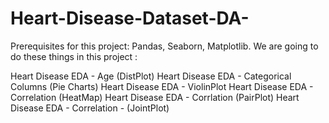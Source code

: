 # Heart-Disease-Dataset-DA-
Prerequisites for this project: Pandas, Seaborn, Matplotlib.
We are going to do these things in this project :

Heart Disease EDA - Age (DistPlot)
Heart Disease EDA - Categorical Columns (Pie Charts)
Heart Disease EDA - ViolinPlot
Heart Disease EDA - Correlation (HeatMap)
Heart Disease EDA - Corrlation (PairPlot)
Heart Disease EDA - Correlation - (JointPlot)


